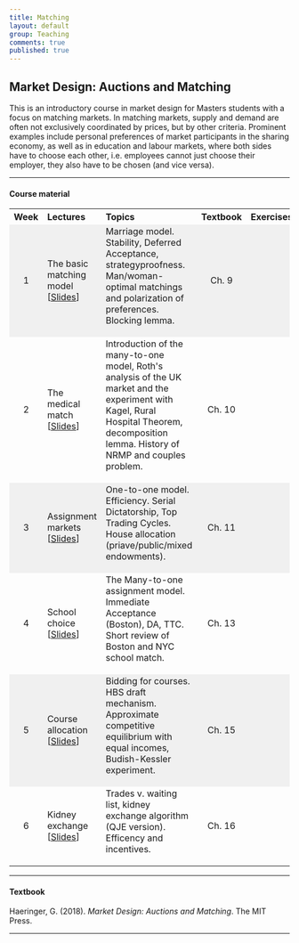 ```yaml
---
title: Matching
layout: default
group: Teaching
comments: true
published: true
---
```





## Market Design: Auctions and Matching


This is an introductory course in market design for Masters students with a focus on matching markets. In matching markets, supply and demand are often not exclusively coordinated by prices, but by other criteria. Prominent examples include personal preferences of market participants in the sharing economy, as well as in education and labour markets, where both sides have to choose each other, i.e. employees cannot just choose their employer, they also have to be chosen (and vice versa).

***

#### Course material

<p> </p>

<TABLE WIDTH="100%"> 
<TR>
<TH align="center" WIDTH="10%"> Week </TH>
<TH align="left" WIDTH="25">Lectures </TH>
<TH align="left" WIDTH="35%">Topics </TH>
<TH align="center" WIDTH="10%">Textbook </TH>
<TH align="left" WIDTH="20%">Exercises </TH>
</TR>
<TR bgcolor="#f0f0f0">
<TD align="center">1</TD>
<TD >The basic matching model<br> [<a href="docs/lecture1.pdf">Slides</a>]</TD>
<TD> Marriage model. Stability, Deferred Acceptance, strategyproofness. Man/woman-optimal matchings and polarization of preferences. Blocking lemma. <p> </p>   </TD>
<TD align="center"> Ch. 9</TD>
<TD> </TD>
</TR>
<TR >
<TD align="center">2</TD>
<TD >The medical match<br>  [<a href="docs/lecture2.pdf">Slides</a>]</TD>
<TD> Introduction of the many-to-one model, Roth's analysis of the UK market and the experiment with Kagel, Rural Hospital Theorem, decomposition lemma. History of NRMP and couples problem. <p> </p> </TD>
<TD align="center"> Ch. 10 </TD>
<TD> </TD>
</TR>
<TR bgcolor="#f0f0f0">
<TD align="center">3</TD>
<TD >Assignment markets<br> [<a href="docs/lecture3.pdf">Slides</a>]</TD>
<TD> One-to-one model. Efficiency. Serial Dictatorship, Top Trading Cycles. House allocation (priave/public/mixed endowments). <p> </p> </TD>
<TD align="center"> Ch. 11 </TD>
<TD > </TD>
</TR>
<TR >
<TD align="center">4</TD>
<TD > School choice<br> [<a href="docs/lecture4.pdf">Slides</a>]</TD>
<TD> The Many-to-one assignment model. Immediate Acceptance (Boston), DA, TTC. Short review of Boston and NYC school match. <p> </p> </TD>
<TD align="center"> Ch. 13 </TD>
<TD> </TD>
</TR>
<TR bgcolor="#f0f0f0">
<TD align="center">5</TD>
<TD >Course allocation<br> [<a href="docs/lecture5.pdf">Slides</a>]</TD>
<TD> Bidding for courses. HBS draft mechanism. Approximate competitive equilibrium with equal incomes, Budish-Kessler experiment. <p> </p> </TD>
<TD align="center"> Ch. 15</TD>
<TD > </TD>
</TR>
<TR >
<TD align="center">6</TD>
<TD >Kidney exchange<br> [<a href="docs/lecture6.pdf">Slides</a>]</TD>
<TD> Trades v. waiting list, kidney exchange algorithm (QJE version). Efficency and incentives. <p> </p> </TD>
<TD align="center"> Ch. 16 </TD>
<TD> </TD>
</TR>
</TABLE>

***

#### Textbook


Haeringer, G. (2018). *Market Design: Auctions and Matching*. The MIT Press.

***


